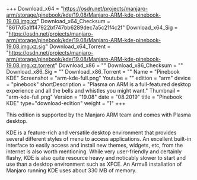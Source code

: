 +++
Download_x64 = "https://osdn.net/projects/manjaro-arm/storage/pinebook/kde/19.08/Manjaro-ARM-kde-pinebook-19.08.img.xz"
Download_x64_Checksum = "8617d5a1ff47922bf747bb6289dec7a5c21f4c2f"
Download_x64_Sig = "https://osdn.net/projects/manjaro-arm/storage/pinebook/kde/19.08/Manjaro-ARM-kde-pinebook-19.08.img.xz.sig"
Download_x64_Torrent = "https://osdn.net/projects/manjaro-arm/storage/pinebook/kde/19.08/Manjaro-ARM-kde-pinebook-19.08.img.xz.torrent"
Download_x86 = ""
Download_x86_Checksum = ""
Download_x86_Sig = ""
Download_x86_Torrent = ""
Name = "Pinebook KDE"
Screenshot = "arm-kde-full.png"
Youtube = ""
edition = "arm"
device = "pinebook"
shortDescription = "Plasma on ARM is a full-featured desktop experience and all the bells and whistles you might want."
Thumbnail = "arm-kde-full.png"
Version = "19.08"
date = "08.2019"
title = "Pinebook KDE"
type="download-edition"
weight = "1"
+++

This edition is supported by the Manjaro ARM team and comes with Plasma desktop.

KDE is a feature-rich and versatile desktop environment that provides several different styles of menu to access applications. An excellent built-in interface to easily access and install new themes, widgets, etc, from the internet is also worth mentioning. While very user-friendly and certainly flashy, KDE is also quite resource heavy and noticably slower to start and use than a desktop environment such as XFCE. An Armv8 installation of Manjaro running KDE uses about 330 MB of memory.

